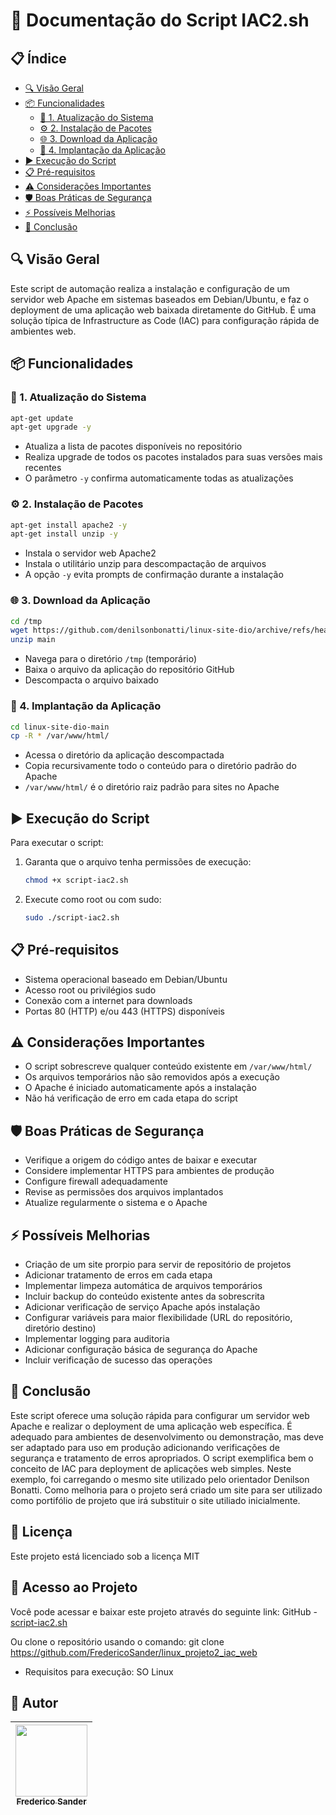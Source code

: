 # 📝 Documentação do Script IAC2.sh

## 📋 Índice
- [🔍 Visão Geral](#-visão-geral)
- [📦 Funcionalidades](#-funcionalidades)
  - [🔄 1. Atualização do Sistema](#-1-atualização-do-sistema)
  - [⚙️ 2. Instalação de Pacotes](#️-2-instalação-de-pacotes)
  - [🌐 3. Download da Aplicação](#-3-download-da-aplicação)
  - [📂 4. Implantação da Aplicação](#-4-implantação-da-aplicação)
- [▶️ Execução do Script](#️-execução-do-script)
- [📋 Pré-requisitos](#-pré-requisitos)
- [⚠️ Considerações Importantes](#️-considerações-importantes)
- [🛡️ Boas Práticas de Segurança](#️-boas-práticas-de-segurança)
- [⚡ Possíveis Melhorias](#-possíveis-melhorias)
- [🏁 Conclusão](#-conclusão)

## 🔍 Visão Geral
Este script de automação realiza a instalação e configuração de um servidor web Apache em sistemas baseados em Debian/Ubuntu, e faz o deployment de uma aplicação web baixada diretamente do GitHub. É uma solução típica de Infrastructure as Code (IAC) para configuração rápida de ambientes web.

## 📦 Funcionalidades

### 🔄 1. Atualização do Sistema
```bash
apt-get update
apt-get upgrade -y
```
- Atualiza a lista de pacotes disponíveis no repositório
- Realiza upgrade de todos os pacotes instalados para suas versões mais recentes
- O parâmetro `-y` confirma automaticamente todas as atualizações

### ⚙️ 2. Instalação de Pacotes
```bash
apt-get install apache2 -y
apt-get install unzip -y
```
- Instala o servidor web Apache2
- Instala o utilitário unzip para descompactação de arquivos
- A opção `-y` evita prompts de confirmação durante a instalação

### 🌐 3. Download da Aplicação
```bash
cd /tmp
wget https://github.com/denilsonbonatti/linux-site-dio/archive/refs/heads/main.zip
unzip main
```
- Navega para o diretório `/tmp` (temporário)
- Baixa o arquivo da aplicação do repositório GitHub
- Descompacta o arquivo baixado

### 📂 4. Implantação da Aplicação
```bash
cd linux-site-dio-main
cp -R * /var/www/html/
```
- Acessa o diretório da aplicação descompactada
- Copia recursivamente todo o conteúdo para o diretório padrão do Apache
- `/var/www/html/` é o diretório raiz padrão para sites no Apache

## ▶️ Execução do Script
Para executar o script:
1. Garanta que o arquivo tenha permissões de execução:
   ```bash
   chmod +x script-iac2.sh
   ```
2. Execute como root ou com sudo:
   ```bash
   sudo ./script-iac2.sh
   ```

## 📋 Pré-requisitos
- Sistema operacional baseado em Debian/Ubuntu
- Acesso root ou privilégios sudo
- Conexão com a internet para downloads
- Portas 80 (HTTP) e/ou 443 (HTTPS) disponíveis

## ⚠️ Considerações Importantes
- O script sobrescreve qualquer conteúdo existente em `/var/www/html/`
- Os arquivos temporários não são removidos após a execução
- O Apache é iniciado automaticamente após a instalação
- Não há verificação de erro em cada etapa do script

## 🛡️ Boas Práticas de Segurança
- Verifique a origem do código antes de baixar e executar
- Considere implementar HTTPS para ambientes de produção
- Configure firewall adequadamente
- Revise as permissões dos arquivos implantados
- Atualize regularmente o sistema e o Apache

## ⚡ Possíveis Melhorias
- Criação de um site prorpio para servir de repositório de projetos
- Adicionar tratamento de erros em cada etapa
- Implementar limpeza automática de arquivos temporários
- Incluir backup do conteúdo existente antes da sobrescrita
- Adicionar verificação de serviço Apache após instalação
- Configurar variáveis para maior flexibilidade (URL do repositório, diretório destino)
- Implementar logging para auditoria
- Adicionar configuração básica de segurança do Apache
- Incluir verificação de sucesso das operações

## 🏁 Conclusão
Este script oferece uma solução rápida para configurar um servidor web Apache e realizar o deployment de uma aplicação web específica. É adequado para ambientes de desenvolvimento ou demonstração, mas deve ser adaptado para uso em produção adicionando verificações de segurança e tratamento de erros apropriados. O script exemplifica bem o conceito de IAC para deployment de aplicações web simples.
Neste exemplo, foi carregando o mesmo site utilizado pelo orientador Denilson Bonatti. Como melhoria para o projeto será criado um site para ser utilizado como portifólio de projeto que irá substituir o site utiliado inicialmente.

## 📜 Licença

Este projeto está licenciado sob a licença MIT 

## 🔗 Acesso ao Projeto

Você pode acessar e baixar este projeto através do seguinte link:
GitHub - [script-iac2.sh](https://github.com/FredericoSander/linux_projeto2_iac_web/blob/main/scripts/script-iac2.sh)

Ou clone o repositório usando o comando:
git clone https://github.com/FredericoSander/linux_projeto2_iac_web

- Requisitos para execução: SO Linux

## 👤 Autor
| [<img loading="lazy" src="https://avatars.githubusercontent.com/u/136928502?s=96&v=4" width=115><br><sub>Frederico Sander</sub>](https://github.com/FredericoSander)
| :---: | 